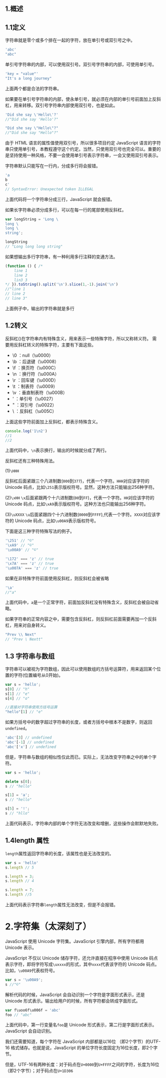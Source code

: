 ## 1.概述
## 1.1定义
字符串就是零个或多个排在一起的字符，放在单引号或双引号之中。
```js
'abc'
"abc"
```
单引号字符串的内部，可以使用双引号。双引号字符串的内部，可使用单引号。
```js
'key = "value"'
"It's a long journey"
```
上面两个都是合法的字符串。

如果要在单引号字符串的内部，使永单引号，就必须在内部的单引号前面加上反斜杠，用来转移。双引号字符串内部使用双引号，也是如此。
```js
'Did she say \'Hello\'?'
//"Did she say 'Hello'?"

"Did she say \"Hello\"?"
//"Did she say "Hello"?"
```
由于 HTML 语言的属性值使用双引号，所以很多项目约定 JavaScript 语言的字符串只使用单引号，本教程遵守这个约定。当然，只使用双引号也完全可以。重要的是坚持使用一种风格，不要一会使用单引号表示字符串，一会又使用双引号表示。

字符串默认只能写在一行内，分成多行将会报错。
```js
'a
b
c'
// SyntaxError: Unexpected token ILLEGAL
```
上面代码将一个字符串分成三行，JavaScript 就会报错。

如果长字符串必须分成多行，可以在每一行的尾部使用反斜杠。
```js
var longString = 'Long \
long \
long \
string';

longString
// "Long long long string"
```
如果想输出多行字符串，有一种利用多行注释的变通方法。
```js
(function () { /*
    line 1
    line 2
    lin3 3
*/ }).toString().split('\n').slice(1,-1).join('\n')
//"line 1
// line 2
// line 3"
```
上面例子中，输出的字符串就是多行
## 1.2转义
反斜杠(\)在字符串内有特殊含义，用来表示一些特殊字符，所以又称转义符。
需要用反斜杠转义的特殊字符，主要有下面这些。
- \0 ：null（\u0000）
- \b ：后退键（\u0008）
- \f ：换页符（\u000C）
- \n ：换行符（\u000A）
- \r ：回车键（\u000D）
- \t ：制表符（\u0009）
- \v ：垂直制表符（\u000B）
- \' ：单引号（\u0027）
- \" ：双引号（\u0022）
- \\ ：反斜杠（\u005C）

上面这些字符前面加上反斜杠，都表示特殊含义。
```js
console.log('1\n2')
//1
//2
```
上面代码中，`\n`表示换行，输出的时候就分成了两行。

反斜杠还有三种特殊用法。

(1)`\HHH`

反斜杠后面紧跟三个八进制数(`000`到`377`)，代表一个字符。`HHH`对应该字符的 Unicode 码点，比如`\251`表示版权符号。显然，这种方法只能输出256种字符。

(2)`\xHH`
`\x`后面紧跟两个十六进制数(`00`到`FF`)，代表一个字符。`HH`对应该字符的 Unicode 码点，比如`\xA9`表示版权符号。这种方法也只能输出256种字符。

(3)`\uXXXX`
`\u`后面紧跟四个十六进制数(`0000`到`FFFF`),代表一个字符。`XXXX`对应该字符的 Unicode 码点，比如`\u00A9`表示版权符号。

下面是这三种字符特殊写法的例子。
```js
'\251' // "©"
'\xA9' // "©"
'\u00A9' // "©"

'\172' === 'z' // true
'\x7A' === 'z' // true
'\u007A' === 'z' // true
```
如果在非特殊字符前面使用反斜杠，则反斜杠会被省略
```js
'\a'
//"a"
```
上面代码中，`a`是一个正常字符，前面加反斜杠没有特殊含义，反斜杠会被自动省略。

如果字符串的正常内容之中，需要包含反斜杠，则反斜杠前面需要再加一个反斜杠，用来对自身转义。
```js
"Prev \\ Next"
// "Prev \ Nextt"
```
## 1.3 字符串与数组
字符串可以被视为字符数组，因此可以使用数组的方括号运算符，用来返回某个位置的字符(位置编号从0开始)。
```js
var s = 'hello';
s[0] // "h"
s[1] // "e"
s[4] // "o"

//直接对字符串使用方括号运算
"hello"[1] // "e"
```
如果方括号中的数字超过字符串的长度，或者方括号中根本不是数字，则返回`undefined`。
```js
'abc'[3] // undefined
'abc'[-1] // undefined
'abc'['x'] // undefined
```
但是，字符串与数组的相似性仅此而已。实际上，无法改变字符串之中的单个字符。
```js
var s = 'hello';

delete s[0];
s // "hello"

s[1] = 'a';
s // "hello"

s[5] = '!';
s // "hllo"
```
上面代码表示，字符串内部的单个字符无法改变和增删，这些操作会默默地失败。
## 1.4length 属性
`length`属性返回字符串的长度，该属性也是无法改变的。
```js
var s = 'hello'
s.length // 5

s.length = 3;
s.length // 4

s.length = 7;
s.length //5
```
上面代码表示字符串`length`属性无法改变，但是不会报错。

# 2.字符集（太深刻了）
JavaScript 使用 Unicode 字符集。JavaScript 引擎内部，所有字符都用 Unicode 表示。

JavaScript 不仅以 Unicode 储存字符，还允许直接在程序中使用 Unicode 码点表示字符，即将字符写成`\uxxxx`的形式，其中`xxxx`代表该字符的 Unicode 码点。比如，`\u00A9`代表权符号。
```js
var s = '\u00A9';
s //"©"
```
解析代码的时候，JavaScript 会自动识别一个字符是字面形式表示，还是 Unicode 形式表示。输出给用户的时候，所有字符都会转成字面形式。
```js
var f\uoo6f\u006f = 'abc'
foo // "abc"
```
上面代码中，第一行变量名`foo`是 Unicode 形式表示，第二行是字面形式表示。JavaScript 会自动识别。

我们还需要知道，每个字符在 JavaScript 内部都是以16位 （即2个字节）的UTF-16 格式储存。也就是说，JavaScript 的单位字符长度固定为16位长度，即2个字节。

但是，UTF-16有两种长度：对于码点在`U+0000`到`U+FFFF`之间的字符，长度为16位（即2个字节）；对于码点在`U+1D306`



















 














